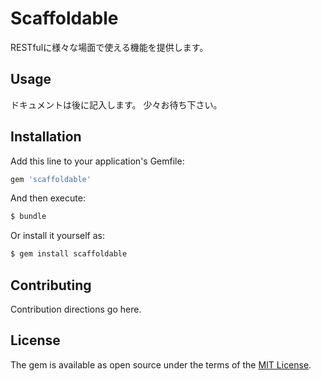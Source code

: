 # Scaffoldable
RESTfulに様々な場面で使える機能を提供します。

## Usage

ドキュメントは後に記入します。
少々お待ち下さい。

## Installation
Add this line to your application's Gemfile:

```ruby
gem 'scaffoldable'
```

And then execute:
```bash
$ bundle
```

Or install it yourself as:
```bash
$ gem install scaffoldable
```

## Contributing
Contribution directions go here.

## License
The gem is available as open source under the terms of the [MIT License](https://opensource.org/licenses/MIT).

